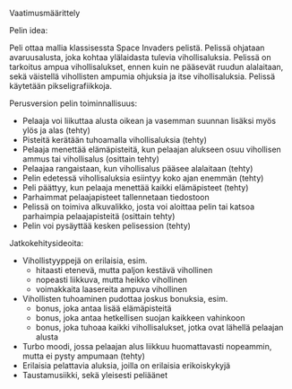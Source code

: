 Vaatimusmäärittely


Pelin idea:

Peli ottaa mallia klassisessta Space Invaders pelistä. Pelissä ohjataan avaruusalusta, joka kohtaa ylälaidasta tulevia vihollisaluksia. 
Pelissä on tarkoitus ampua vihollisalukset, ennen kuin ne pääsevät ruudun alalaitaan, sekä väistellä vihollisten ampumia ohjuksia ja itse vihollisaluksia. Pelissä käytetään pikseligrafiikkoja.

Perusversion pelin toiminnallisuus:

- Pelaaja voi liikuttaa alusta oikean ja vasemman suunnan lisäksi myös ylös ja alas (tehty)
- Pisteitä kerätään tuhoamalla vihollisaluksia (tehty)
- Pelaaja menettää elämäpisteitä, kun pelaajan alukseen osuu vihollisen ammus tai vihollisalus (osittain tehty)
- Pelaajaa rangaistaan, kun vihollisalus pääsee alalaitaan (tehty)
- Pelin edetessä vihollisaluksia esiintyy koko ajan enemmän (tehty)
- Peli päättyy, kun pelaaja menettää kaikki elämäpisteet (tehty)
- Parhaimmat pelaajapisteet tallennetaan tiedostoon
- Pelissä on toimiva alkuvalikko, josta voi aloittaa pelin tai katsoa parhaimpia pelaajapisteitä (osittain tehty)
- Pelin voi pysäyttää kesken pelisession (tehty)

Jatkokehitysideoita:

- Vihollistyyppejä on erilaisia, esim.
	- hitaasti etenevä, mutta paljon kestävä vihollinen
	- nopeasti liikkuva, mutta heikko vihollinen 
	- voimakkaita laasereita ampuva vihollinen
- Vihollisten tuhoaminen pudottaa joskus bonuksia, esim.
	- bonus, joka antaa lisää elämäpisteitä
	- bonus, joka antaa hetkellisen suojan kaikkeen vahinkoon
	- bonus, joka tuhoaa kaikki vihollisalukset, jotka ovat lähellä pelaajan alusta
- Turbo moodi, jossa pelaajan alus liikkuu huomattavasti nopeammin, mutta ei pysty ampumaan (tehty)
- Erilaisia pelattavia aluksia, joilla on erilaisia erikoiskykyjä
- Taustamusiikki, sekä yleisesti peliäänet
